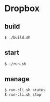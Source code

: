 # Dropbox

## build

```bash
$ ./build.sh
```

## start

```bash
$ ./run.sh
```

## manage

```bash
$ run-cli.sh status
$ run-cli.sh stop
```
